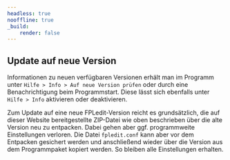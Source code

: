 ```yaml
---
headless: true
nooffline: true
_build:
    render: false
---
```


## Update auf neue Version

Informationen zu neuen verfügbaren Versionen erhält man im Programm unter `Hilfe > Info > Auf neue Version prüfen` oder durch eine Benachrichtigung beim Programmstart. Diese lässt sich ebenfalls unter `Hilfe > Info` aktivieren oder deaktivieren.

Zum Update auf eine neue FPLedit-Version reicht es grundsätzlich, die auf dieser Website bereitgestellte ZIP-Datei wie oben beschrieben über die alte Version neu zu entpacken. Dabei gehen aber ggf. programmweite Einstellungen verloren. Die Datei `fpledit.conf` kann aber vor dem Entpacken gesichert werden und anschließend wieder über die Version aus dem Programmpaket kopiert werden. So bleiben alle Einstellungen erhalten.
